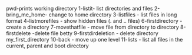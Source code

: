 pwd-prints working directory
1-listit- list directories and files
2-bring_me_home- change to home directory
3-listfiles - list files in long format
4-listmorefiles - show hidden files (. and .. files)
6-firstdirectory - create a directory
7-movethatfile - move file from directory to directory
8-firstdelete -delete file betty
9-firstdirdeletion - delete directory my_first_directory
10-back - move up one level
11-lists - list all files in the current, parent and boot directory
